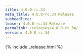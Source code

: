 ```yaml
---
title: 4.0.0-rc.34
meta_title: 4.0.0-rc.34 Release
subheadline: 
teaser: 4.0.0-rc.34 Release
permalink: /releases/4.0.0-rc.34/
version: 4.0.0-rc.34
---
```


{% include _release.html %}
